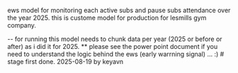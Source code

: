 ews model for monitoring each active subs and pause subs attendance over the year 2025. 
this is custome model for production for lesmills gym company.

--  for running this model needs to chunk data per year (2025 or before or after) as i did it for 2025.
     ** please see the power point document if you need to understand the logic behind the ews (early warrning signal) ... :)
     # stage first done. 2025-08-19 by keyavn 
